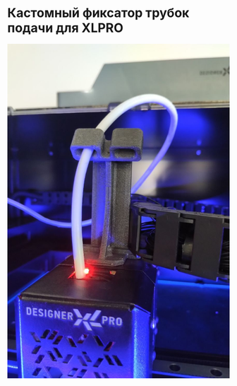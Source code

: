 # Кастомный фиксатор трубок подачи для XLPRO

![XLPRO_Фиксатор_трубок_подачи_пластика](./img/XLPRO_Фиксатор_трубок_подачи_пластика.jpg)